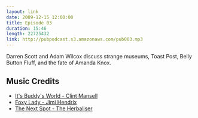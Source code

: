 ```yaml
---
layout: link
date: 2009-12-15 12:00:00
title: Episode 03
duration: 15:46
length: 22725432
link: http://pubpodcast.s3.amazonaws.com/pub003.mp3
---
```


Darren Scott and Adam Wilcox discuss strange museums, Toast Post, Belly Button Fluff, and the fate of Amanda Knox.

## Music Credits

- [It's Buddy's World - Clint Mansell](http://itunes.apple.com/gb/album/smokin-aces-its-buddys-world/id258019229?i=258019519)
- [Foxy Lady - Jimi Hendrix](http://itunes.apple.com/gb/album/foxy-lady/id14176933?i=14176965)
- [The Next Spot - The Herbaliser](http://itunes.apple.com/gb/album/the-next-spot/id279232213?i=279232279)